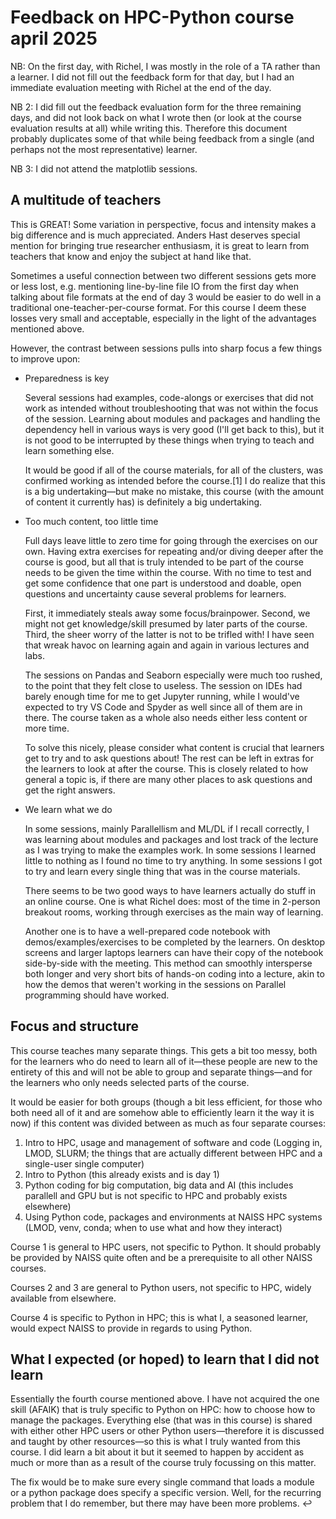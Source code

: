 # Feedback on HPC-Python course april 2025

NB: On the first day, with Richel, I was mostly in the role of a TA rather than a learner. I did not fill out the feedback form for that day, but I had an immediate evaluation meeting with Richel at the end of the day.

NB 2: I did fill out the feedback evaluation form for the three remaining days, and did not look back on what I wrote then (or look at the course evaluation results at all) while writing this. Therefore this document probably duplicates some of that while being feedback from a single (and perhaps not the most representative) learner.

NB 3: I did not attend the matplotlib sessions.

## A multitude of teachers

This is GREAT! Some variation in perspective, focus and intensity makes a big difference and is much appreciated. Anders Hast deserves special mention for bringing true researcher enthusiasm, it is great to learn from teachers that know and enjoy the subject at hand like that.

Sometimes a useful connection between two different sessions gets more or less lost, e.g. mentioning line-by-line file IO from the first day when talking about file formats at the end of day 3 would be easier to do well in a traditional one-teacher-per-course format. For this course I deem these losses very small and acceptable, especially in the light of the advantages mentioned above.

However, the contrast between sessions pulls into sharp focus a few things to improve upon:

- Preparedness is key

  Several sessions had examples, code-alongs or exercises that did not work as intended without troubleshooting that was not within the focus of the session. Learning about modules and packages and handling the dependency hell in various ways is very good (I'll get back to this), but it is not good to be interrupted by these things when trying to teach and learn something else.

  It would be good if all of the course materials, for all of the clusters, was confirmed working as intended before the course.[1] I do realize that this is a big undertaking—but make no mistake, this course (with the amount of content it currently has) is definitely a big undertaking.

- Too much content, too little time

  Full days leave little to zero time for going through the exercises on our own. Having extra exercises for repeating and/or diving deeper after the course is good, but all that is truly intended to be part of the course needs to be given the time within the course. With no time to test and get some confidence that one part is understood and doable, open questions and uncertainty cause several problems for learners.

  First, it immediately steals away some focus/brainpower. Second, we might not get knowledge/skill presumed by later parts of the course. Third, the sheer worry of the latter is not to be trifled with! I have seen that wreak havoc on learning again and again in various lectures and labs.

  The sessions on Pandas and Seaborn especially were much too rushed, to the point that they felt close to useless. The session on IDEs had barely enough time for me to get Jupyter running, while I would've expected to try VS Code and Spyder as well since all of them are in there. The course taken as a whole also needs either less content or more time.

  To solve this nicely, please consider what content is crucial that learners get to try and to ask questions about! The rest can be left in extras for the learners to look at after the course. This is closely related to how general a topic is, if there are many other places to ask questions and get the right answers.

- We learn what we do

  In some sessions, mainly Parallellism and ML/DL if I recall correctly, I was learning about modules and packages and lost track of the lecture as I was trying to make the examples work. In some sessions I learned little to nothing as I found no time to try anything. In some sessions I got to try and learn every single thing that was in the course materials.

  There seems to be two good ways to have learners actually do stuff in an online course. One is what Richel does: most of the time in 2-person breakout rooms, working through exercises as the main way of learning.

  Another one is to have a well-prepared code notebook with demos/examples/exercises to be completed by the learners. On desktop screens and larger laptops learners can have their copy of the notebook side-by-side with the meeting. This method can smoothly intersperse both longer and very short bits of hands-on coding into a lecture, akin to how the demos that weren't working in the sessions on Parallel programming should have worked.

## Focus and structure

This course teaches many separate things. This gets a bit too messy, both for the learners who do need to learn all of it—these people are new to the entirety of this and will not be able to group and separate things—and for the learners who only needs selected parts of the course.

It would be easier for both groups (though a bit less efficient, for those who both need all of it and are somehow able to efficiently learn it the way it is now) if this content was divided between as much as four separate courses:

1. Intro to HPC, usage and management of software and code (Logging in, LMOD, SLURM; the things that are actually different between HPC and a single-user single computer)
2. Intro to Python (this already exists and is day 1)
3. Python coding for big computation, big data and AI (this includes parallell and GPU but is not specific to HPC and probably exists elsewhere)
4. Using Python code, packages and environments at NAISS HPC systems (LMOD, venv, conda; when to use what and how they interact)

Course 1 is general to HPC users, not specific to Python. It should probably be provided by NAISS quite often and be a prerequisite to all other NAISS courses.

Courses 2 and 3 are general to Python users, not specific to HPC, widely available from elsewhere.

Course 4 is specific to Python in HPC; this is what I, a seasoned learner, would expect NAISS to provide in regards to using Python.

## What I expected (or hoped) to learn that I did not learn

Essentially the fourth course mentioned above. I have not acquired the one skill (AFAIK) that is truly specific to Python on HPC: how to choose how to manage the packages. Everything else (that was in this course) is shared with either other HPC users or other Python users—therefore it is discussed and taught by other resources—so this is what I truly wanted from this course. I did learn a bit about it but it seemed to happen by accident as much or more than as a result of the course truly focussing on this matter.

The fix would be to make sure every single command that loads a module or a python package does specify a specific version. Well, for the recurring problem that I do remember, but there may have been more problems. ↩︎
